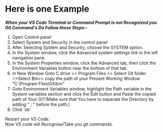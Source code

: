 # Here is one Example

**_When your VS Code Terminal or Command Prompt is not Recognized you Git Command's Do Follow these Steps:-_**

1. Open Control panel   
2. Select System and Security in the control panel   
3. After Selecting System and Security, choose the SYSTEM option.   
4. In the System window, click the Advanced system settings link in the left navigation pane.  
5. In the System Properties window, click the Advanced tab, then click the Environment Variables button near the bottom of that tab.   
6. In New Window Goto C drive >> Program Files >> Select Git folder >>Select Bin>> copy the path of your Present Working Window "C:\Program Files\Git\bin"  
7. Goto Environment Variables window, highlight the Path variable in the System variables section and click the Edit button and Paste the copied path of Your GIT(Make sure that You have to separate the Directory by adding " ; " before the path.)   
8. Click 'ok'   

Restart your VS Code.   
Now VS code will Recognise/Take you git commands.    
